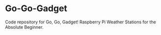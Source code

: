 # Go-Go-Gadget
Code repository for Go, Go, Gadget! Raspberry Pi Weather Stations for the Absolute Beginner.
